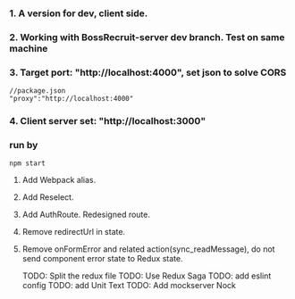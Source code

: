 ### 1. A version for dev, **client side**.
### 2. Working with BossRecruit-server dev branch. Test on same machine
### 3. Target port: "http://localhost:4000", set json to solve CORS
    //package.json
    "proxy":"http://localhost:4000"
### 4. Client server set: "http://localhost:3000"

### run by
    npm start

1. Add Webpack alias. 
2. Add Reselect.
3. Add AuthRoute. Redesigned route.
4. Remove redirectUrl in state.
5. Remove onFormError and related action(sync_readMessage), do not send component error state to Redux state.

   TODO: Split the redux file
   TODO: Use Redux Saga
   TODO: add eslint config
   TODO: add Unit Text
   TODO: Add mockserver Nock